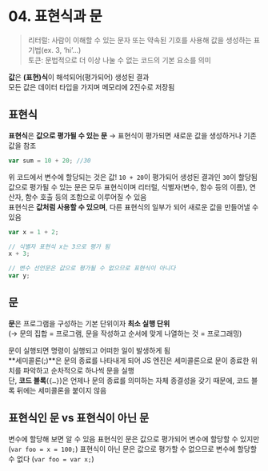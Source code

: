 # 04. 표현식과 문

> 리터럴: 사람이 이해할 수 있는 문자 또는 약속된 기호를 사용해 값을 생성하는 표기법(ex. 3, ‘hi’…)<br>
> 토큰: 문법적으로 더 이상 나눌 수 없는 코드의 기본 요소를 의미

**값**은 **(표현)식**이 해석되어(평가되어) 생성된 결과<br>
모든 값은 데이터 타입을 가지며 메모리에 2진수로 저장됨

## 표현식

**표현식**은 **값으로 평가될 수 있는 문** → 표현식이 평가되면 새로운 값을 생성하거나 기존 값을 참조

```js
var sum = 10 + 20; //30
```

위 코드에서 변수에 할당되는 것은 값! `10 + 20`이 평가되어 생성된 결과인 `30`이 할당됨<br>
값으로 평가될 수 있는 문은 모두 표현식이며 리터럴, 식별자(변수, 함수 등의 이름), 연산자, 함수 호출 등의 조합으로 이루어질 수 있음<br>
표현식은 **값처럼 사용할 수 있으며**, 다른 표현식의 일부가 되어 새로운 값을 만들어낼 수 있음

```js
var x = 1 + 2;

// 식별자 표현식 x는 3으로 평가 됨
x + 3;

// 변수 선언문은 값으로 평가될 수 없으므로 표현식이 아니다
var y;
```

## 문

**문**은 프로그램을 구성하는 기본 단위이자 **최소 실행 단위**<br>
(→ 문의 집합 = 프로그램, 문을 작성하고 순서에 맞게 나열하는 것 = 프로그래밍)

문이 실행되면 명령이 실행되고 어떠한 일이 발생하게 됨<br>
**세미콜론(;)**은 문의 종료를 나타내게 되어 JS 엔진은 세미콜론으로 문이 종료한 위치를 파악하고 순차적으로 하나씩 문을 실행<br>
단, **코드 블록**(`{…}`)은 언제나 문의 종료를 의미하는 자체 종결성을 갖기 때문에, 코드 블록 뒤에는 세미콜론을 붙이지 않음<br>

## 표현식인 문 vs 표현식이 아닌 문

변수에 할당해 보면 알 수 있음
표현식인 문은 값으로 평가되어 변수에 할당할 수 있지만
(`var foo = x = 100;`)
표현식이 아닌 문은 값으로 평가할 수 없으므로 변수에 할당할 수 없다
(`var foo = var x;`)
